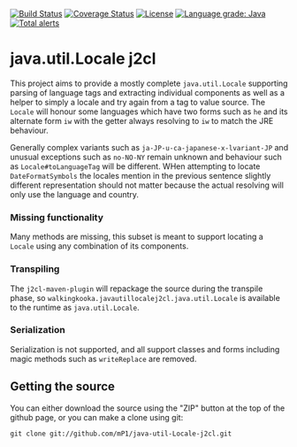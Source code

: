 [![Build Status](https://travis-ci.com/mP1/java-util-Locale-j2cl.svg?branch=master)](https://travis-ci.com/mP1/java-util-Locale-j2cl.svg?branch=master)
[![Coverage Status](https://coveralls.io/repos/github/mP1/java-util-Locale-j2cl/badge.svg?branch=master)](https://coveralls.io/github/mP1/java-util-Locale-j2cl?branch=master)
[![License](https://img.shields.io/badge/License-Apache%202.0-blue.svg)](https://opensource.org/licenses/Apache-2.0)
[![Language grade: Java](https://img.shields.io/lgtm/grade/java/g/mP1/java-util-Locale-j2cl.svg?logo=lgtm&logoWidth=18)](https://lgtm.com/projects/g/mP1/java-util-Locale-j2cl/context:java)
[![Total alerts](https://img.shields.io/lgtm/alerts/g/mP1/java-util-Locale-j2cl.svg?logo=lgtm&logoWidth=18)](https://lgtm.com/projects/g/mP1/java-util-Locale-j2cl/alerts/)



# java.util.Locale j2cl

This project aims to provide a mostly complete `java.util.Locale` supporting parsing of language tags and extracting
individual components as well as a helper to simply a locale and try again from a tag to value source. The `Locale`
will honour some languages which have two forms such as `he` and its alternate form `iw` with the getter always
resolving to `iw` to match the JRE behaviour.

Generally complex variants such as `ja-JP-u-ca-japanese-x-lvariant-JP` and unusual exceptions such as `no-NO-NY` remain
unknown and behaviour such as `Locale#toLanguageTag` will be different. WHen attempting to locate `DateFormatSymbols`
the locales mention in the previous sentence slightly different representation should not matter because the actual
resolving will only use the language and country.



### Missing functionality

Many methods are missing, this subset is meant to support locating a `Locale` using any combination of its components.


### Transpiling

The `j2cl-maven-plugin` will repackage the source during the transpile phase, so `walkingkooka.javautillocalej2cl.java.util.Locale`
is available to the runtime as `java.util.Locale`. 



### Serialization

Serialization is not supported, and all support classes and forms including magic methods such as `writeReplace` are removed.



## Getting the source

You can either download the source using the "ZIP" button at the top
of the github page, or you can make a clone using git:

```
git clone git://github.com/mP1/java-util-Locale-j2cl.git
```
